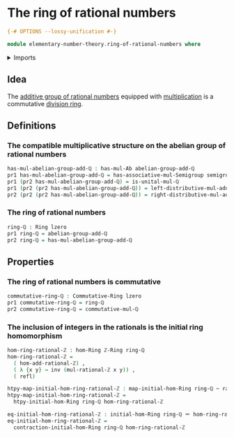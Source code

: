 # The ring of rational numbers

```agda
{-# OPTIONS --lossy-unification #-}

module elementary-number-theory.ring-of-rational-numbers where
```

<details><summary>Imports</summary>

```agda
open import commutative-algebra.commutative-rings

open import elementary-number-theory.additive-group-of-rational-numbers
open import elementary-number-theory.multiplication-rational-numbers
open import elementary-number-theory.multiplicative-monoid-of-rational-numbers
open import elementary-number-theory.rational-numbers
open import elementary-number-theory.ring-of-integers

open import foundation.coproduct-types
open import foundation.dependent-pair-types
open import foundation.homotopies
open import foundation.identity-types
open import foundation.unital-binary-operations
open import foundation.universe-levels

open import group-theory.semigroups

open import ring-theory.homomorphisms-rings
open import ring-theory.rings
```

</details>

## Idea

The
[additive group of rational numbers](elementary-number-theory.additive-group-of-rational-numbers.md)
equipped with
[multiplication](elementary-number-theory.multiplication-rational-numbers.md) is
a commutative [division ring](ring-theory.division-rings.md).

## Definitions

### The compatible multiplicative structure on the abelian group of rational numbers

```agda
has-mul-abelian-group-add-ℚ : has-mul-Ab abelian-group-add-ℚ
pr1 has-mul-abelian-group-add-ℚ = has-associative-mul-Semigroup semigroup-mul-ℚ
pr1 (pr2 has-mul-abelian-group-add-ℚ) = is-unital-mul-ℚ
pr1 (pr2 (pr2 has-mul-abelian-group-add-ℚ)) = left-distributive-mul-add-ℚ
pr2 (pr2 (pr2 has-mul-abelian-group-add-ℚ)) = right-distributive-mul-add-ℚ
```

### The ring of rational numbers

```agda
ring-ℚ : Ring lzero
pr1 ring-ℚ = abelian-group-add-ℚ
pr2 ring-ℚ = has-mul-abelian-group-add-ℚ
```

## Properties

### The ring of rational numbers is commutative

```agda
commutative-ring-ℚ : Commutative-Ring lzero
pr1 commutative-ring-ℚ = ring-ℚ
pr2 commutative-ring-ℚ = commutative-mul-ℚ
```

### The inclusion of integers in the rationals is the initial ring homomorphism

```agda
hom-ring-rational-ℤ : hom-Ring ℤ-Ring ring-ℚ
hom-ring-rational-ℤ =
  ( hom-add-rational-ℤ) ,
  ( λ {x y} → inv (mul-rational-ℤ x y)) ,
  ( refl)

htpy-map-initial-hom-ring-rational-ℤ : map-initial-hom-Ring ring-ℚ ~ rational-ℤ
htpy-map-initial-hom-ring-rational-ℤ =
  htpy-initial-hom-Ring ring-ℚ hom-ring-rational-ℤ

eq-initial-hom-ring-rational-ℤ : initial-hom-Ring ring-ℚ ＝ hom-ring-rational-ℤ
eq-initial-hom-ring-rational-ℤ =
  contraction-initial-hom-Ring ring-ℚ hom-ring-rational-ℤ
```
